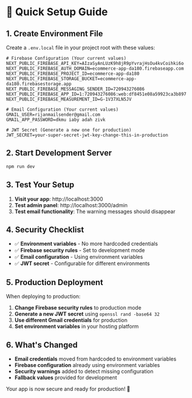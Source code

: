 # 🚀 Quick Setup Guide

## 1. Create Environment File

Create a `.env.local` file in your project root with these values:

```env
# Firebase Configuration (Your current values)
NEXT_PUBLIC_FIREBASE_API_KEY=AIzaSyAnLUzK9h8jR9pYvrajHsOu4kvCoihki6o
NEXT_PUBLIC_FIREBASE_AUTH_DOMAIN=ecommerce-app-da180.firebaseapp.com
NEXT_PUBLIC_FIREBASE_PROJECT_ID=ecommerce-app-da180
NEXT_PUBLIC_FIREBASE_STORAGE_BUCKET=ecommerce-app-da180.firebasestorage.app
NEXT_PUBLIC_FIREBASE_MESSAGING_SENDER_ID=720943276086
NEXT_PUBLIC_FIREBASE_APP_ID=1:720943276086:web:df8451e08a59923ca3b897
NEXT_PUBLIC_FIREBASE_MEASUREMENT_ID=G-1V37XLN5JV

# Email Configuration (Your current values)
GMAIL_USER=rijanmailsender@gmail.com
GMAIL_APP_PASSWORD=dkmu iaby adah zivk

# JWT Secret (Generate a new one for production)
JWT_SECRET=your-super-secret-jwt-key-change-this-in-production
```

## 2. Start Development Server

```bash
npm run dev
```

## 3. Test Your Setup

1. **Visit your app**: http://localhost:3000
2. **Test admin panel**: http://localhost:3000/admin
3. **Test email functionality**: The warning messages should disappear

## 4. Security Checklist

- ✅ **Environment variables** - No more hardcoded credentials
- ✅ **Firebase security rules** - Set to development mode
- ✅ **Email configuration** - Using environment variables
- ✅ **JWT secret** - Configurable for different environments

## 5. Production Deployment

When deploying to production:

1. **Change Firebase security rules** to production mode
2. **Generate a new JWT secret** using `openssl rand -base64 32`
3. **Use different Gmail credentials** for production
4. **Set environment variables** in your hosting platform

## 6. What's Changed

- **Email credentials** moved from hardcoded to environment variables
- **Firebase configuration** already using environment variables
- **Security warnings** added to detect missing configuration
- **Fallback values** provided for development

Your app is now secure and ready for production! 🎉
